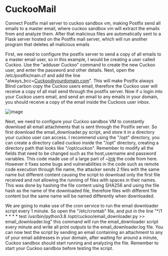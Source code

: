 # CuckooMail
Connect Postfix mail server to cuckoo sandbox vm, making Postfix send all emails to a master email, where cuckoo sandbox vm will extract the emails from and analyze them. After that malicious files are automatically sent to a Flask server hosted on the Postfix mail server, which will run another program that deletes all malicious emails

First, we need to configure the postfix server to send a copy of all emails to a master email user, so in this example, I would be creating a user called Cuckoo. Use the "adduser Cuckoo" command to create the new Cuckoo user, and enter the password and other details. Next, open the /etc/postfix/main.cf and add the line "always_bcc=Cuckoo@yourdomain.com". This will make Postfix always Blind carbon copy the Cuckoo users email, therefore the Cuckoo user will receive a copy of all mail send through the postfix server. Now if u login into your Cuckoo users email, and send an email to any emails in your domain, you should receive a copy of the email inside the Cuckoos user inbox.

![image](https://github.com/Cadenazar/CuckooMail/assets/88576308/ec3a8a13-c3d4-4750-bb5e-70a9c863fa83)

Next, we need to configure your Cuckoo sandbox VM to constantly download all email attachments that is sent through the Postfix server. So first download the email_downloader.py script, and store it in a directory your cuckoo user can access. I recommend using the "/opt" directory, you can create a directory called cuckoo inside the "/opt" directory, creating a directory path that looks like "/opt/cuckoo". Remember to modify all the fields that need to be changed such as the host,username and password variables. This code made use of a large part of ~[link](https://openthreat.ro/cuckoo-sandbox-email-attachment-reader-scanner/) the code from here. However it fixes some bugs and vulnerabilities in the code such as remote code execution through file name, the attacker sends 2 files with the same name but different content causing the script to download only the first file received and not allowing the running of files with spaces in their names. This was done by hashing the file content using SHA256 and using the file hash as the name of the downloaded file, therefore files with different file content but the same name will be named differently when downloaded.

We are going to make use of the cron service to run the email downloader script every 1 minute. So open the "/etc/crontab" file, and put in the line 
"*/1 * * * *     test    /usr/bin/python3.8 /opt/cuckoo/email_downloader.py >> email_downloader.log" this command will run the email_downloader script every minute and write all print outputs to the email_downloader.log file. You can now test the script by sending an email containing an attachment to any of your email addresses in your domain, after waiting for around a minute, Cuckoo sandbox should start running and analyzing the file. Remember to start your Cuckoo sandbox before testing the script.




